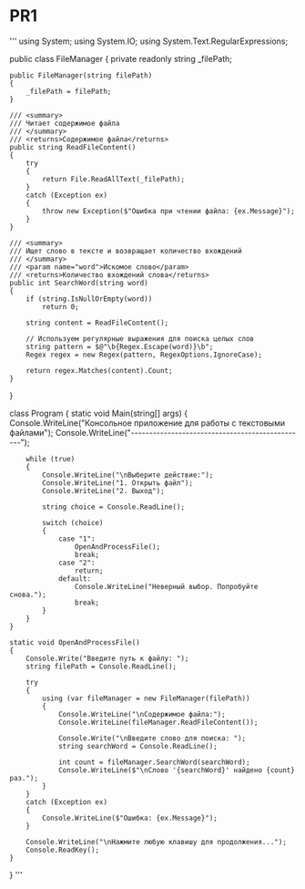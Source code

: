 # PR1

'''
using System;
using System.IO;
using System.Text.RegularExpressions;

public class FileManager
{
    private readonly string _filePath;

    public FileManager(string filePath)
    {
        _filePath = filePath;
    }

    /// <summary>
    /// Читает содержимое файла
    /// </summary>
    /// <returns>Содержимое файла</returns>
    public string ReadFileContent()
    {
        try
        {
            return File.ReadAllText(_filePath);
        }
        catch (Exception ex)
        {
            throw new Exception($"Ошибка при чтении файла: {ex.Message}");
        }
    }

    /// <summary>
    /// Ищет слово в тексте и возвращает количество вхождений
    /// </summary>
    /// <param name="word">Искомое слово</param>
    /// <returns>Количество вхождений слова</returns>
    public int SearchWord(string word)
    {
        if (string.IsNullOrEmpty(word))
            return 0;

        string content = ReadFileContent();
        
        // Используем регулярные выражения для поиска целых слов
        string pattern = $@"\b{Regex.Escape(word)}\b";
        Regex regex = new Regex(pattern, RegexOptions.IgnoreCase);
        
        return regex.Matches(content).Count;
    }
}

class Program
{
    static void Main(string[] args)
    {
        Console.WriteLine("Консольное приложение для работы с текстовыми файлами");
        Console.WriteLine("------------------------------------------------");

        while (true)
        {
            Console.WriteLine("\nВыберите действие:");
            Console.WriteLine("1. Открыть файл");
            Console.WriteLine("2. Выход");

            string choice = Console.ReadLine();

            switch (choice)
            {
                case "1":
                    OpenAndProcessFile();
                    break;
                case "2":
                    return;
                default:
                    Console.WriteLine("Неверный выбор. Попробуйте снова.");
                    break;
            }
        }
    }

    static void OpenAndProcessFile()
    {
        Console.Write("Введите путь к файлу: ");
        string filePath = Console.ReadLine();

        try
        {
            using (var fileManager = new FileManager(filePath))
            {
                Console.WriteLine("\nСодержимое файла:");
                Console.WriteLine(fileManager.ReadFileContent());

                Console.Write("\nВведите слово для поиска: ");
                string searchWord = Console.ReadLine();

                int count = fileManager.SearchWord(searchWord);
                Console.WriteLine($"\nСлово '{searchWord}' найдено {count} раз.");
            }
        }
        catch (Exception ex)
        {
            Console.WriteLine($"Ошибка: {ex.Message}");
        }

        Console.WriteLine("\nНажмите любую клавишу для продолжения...");
        Console.ReadKey();
    }
}
'''
